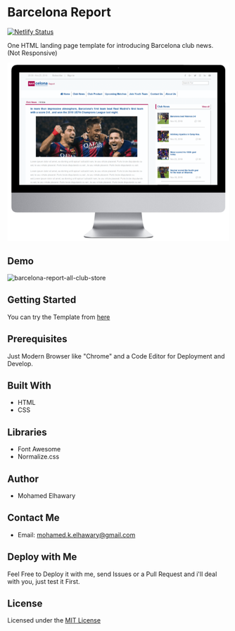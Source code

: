 # Barcelona Report

[![Netlify Status](https://api.netlify.com/api/v1/badges/6be11bb4-9e52-4a43-973f-81d38b61de2c/deploy-status)](https://app.netlify.com/sites/barcelonareport/deploys)  

One HTML landing page template for introducing Barcelona club news.  
(Not Responsive)  

![Screenshot](mockup.png)  

## Demo
 
![barcelona-report-all-club-store](https://user-images.githubusercontent.com/69651552/95007501-faafca00-0610-11eb-83da-44eb6e823aca.gif)

## Getting Started

You can try the Template from [here](https://mohamed-elhawary.github.io/barcelona-report/)

## Prerequisites

Just Modern Browser like "Chrome" and a Code Editor for Deployment and Develop.

## Built With

* HTML
* CSS  

## Libraries  

* Font Awesome  
* Normalize.css  

## Author

* Mohamed Elhawary  

## Contact Me  

* Email: mohamed.k.elhawary@gmail.com

## Deploy with Me

Feel Free to Deploy it with me, send Issues or a Pull Request and i'll deal with you, just test it First.

## License

Licensed under the [MIT License](LICENSE)


